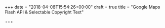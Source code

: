 +++
date = "2018-04-08T15:54:26+00:00"
draft = true
title = "Google Maps Flash API & Selectable Copyright Text"

+++
